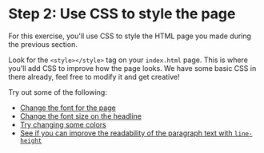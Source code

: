 # Step 2: Use CSS to style the page

For this exercise, you'll use CSS to style the HTML page you made during the previous section.

Look for the `<style></style>` tag on your `index.html` page. This is where you'll add CSS to improve how the page looks. We have some basic CSS in there already, feel free to modify it and get creative!

Try out some of the following:

- [Change the font for the page](https://www.w3schools.com/csSref/pr_font_font-family.asp)
- [Change the font size on the headline](https://www.w3schools.com/css/css_font_size.asp)
- [Try changing some colors](https://www.w3schools.com/colors/default.asp)
- [See if you can improve the readability of the paragraph text with `line-height`](https://developer.mozilla.org/en-US/docs/Web/CSS/line-height)
